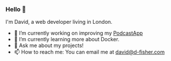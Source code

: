 ### Hello 👋

I'm David, a web developer living in London. 

- 🔭 I’m currently working on improving my [PodcastApp](https://github.com/cam71101/PodcastApp)
- 🌱 I’m currently learning more about Docker.
- 💬 Ask me about my projects!
- 📫 How to reach me: You can email me at david@d-fisher.com



